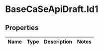 # BaseCaSeApiDraft.Id1

## Properties
Name | Type | Description | Notes
------------ | ------------- | ------------- | -------------
